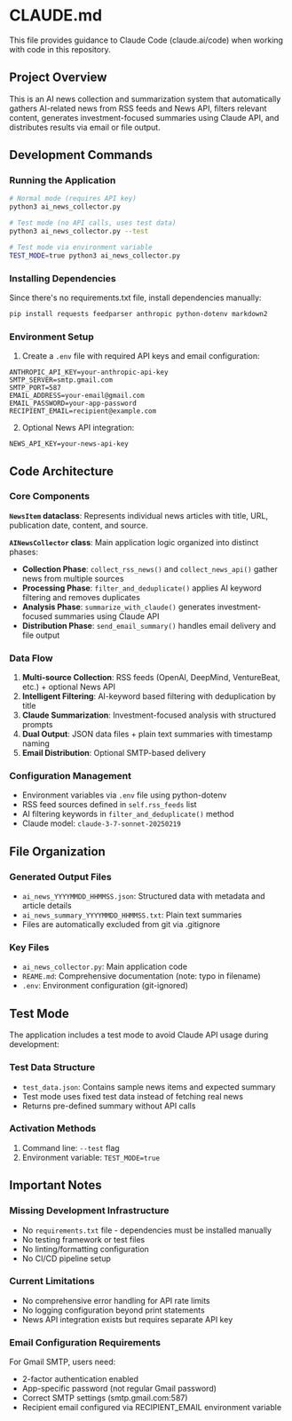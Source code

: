 # CLAUDE.md

This file provides guidance to Claude Code (claude.ai/code) when working with code in this repository.

## Project Overview

This is an AI news collection and summarization system that automatically gathers AI-related news from RSS feeds and News API, filters relevant content, generates investment-focused summaries using Claude API, and distributes results via email or file output.

## Development Commands

### Running the Application
```bash
# Normal mode (requires API key)
python3 ai_news_collector.py

# Test mode (no API calls, uses test data)
python3 ai_news_collector.py --test

# Test mode via environment variable
TEST_MODE=true python3 ai_news_collector.py
```

### Installing Dependencies
Since there's no requirements.txt file, install dependencies manually:
```bash
pip install requests feedparser anthropic python-dotenv markdown2
```

### Environment Setup
1. Create a `.env` file with required API keys and email configuration:
```
ANTHROPIC_API_KEY=your-anthropic-api-key
SMTP_SERVER=smtp.gmail.com
SMTP_PORT=587
EMAIL_ADDRESS=your-email@gmail.com
EMAIL_PASSWORD=your-app-password
RECIPIENT_EMAIL=recipient@example.com
```

2. Optional News API integration:
```
NEWS_API_KEY=your-news-api-key
```

## Code Architecture

### Core Components

**`NewsItem` dataclass**: Represents individual news articles with title, URL, publication date, content, and source.

**`AINewsCollector` class**: Main application logic organized into distinct phases:
- **Collection Phase**: `collect_rss_news()` and `collect_news_api()` gather news from multiple sources
- **Processing Phase**: `filter_and_deduplicate()` applies AI keyword filtering and removes duplicates
- **Analysis Phase**: `summarize_with_claude()` generates investment-focused summaries using Claude API
- **Distribution Phase**: `send_email_summary()` handles email delivery and file output

### Data Flow
1. **Multi-source Collection**: RSS feeds (OpenAI, DeepMind, VentureBeat, etc.) + optional News API
2. **Intelligent Filtering**: AI-keyword based filtering with deduplication by title
3. **Claude Summarization**: Investment-focused analysis with structured prompts
4. **Dual Output**: JSON data files + plain text summaries with timestamp naming
5. **Email Distribution**: Optional SMTP-based delivery

### Configuration Management
- Environment variables via `.env` file using python-dotenv
- RSS feed sources defined in `self.rss_feeds` list
- AI filtering keywords in `filter_and_deduplicate()` method
- Claude model: `claude-3-7-sonnet-20250219`

## File Organization

### Generated Output Files
- `ai_news_YYYYMMDD_HHMMSS.json`: Structured data with metadata and article details
- `ai_news_summary_YYYYMMDD_HHMMSS.txt`: Plain text summaries
- Files are automatically excluded from git via .gitignore

### Key Files
- `ai_news_collector.py`: Main application code
- `REAME.md`: Comprehensive documentation (note: typo in filename)
- `.env`: Environment configuration (git-ignored)

## Test Mode

The application includes a test mode to avoid Claude API usage during development:

### Test Data Structure
- `test_data.json`: Contains sample news items and expected summary
- Test mode uses fixed test data instead of fetching real news
- Returns pre-defined summary without API calls

### Activation Methods
1. Command line: `--test` flag
2. Environment variable: `TEST_MODE=true`

## Important Notes

### Missing Development Infrastructure
- No `requirements.txt` file - dependencies must be installed manually
- No testing framework or test files
- No linting/formatting configuration
- No CI/CD pipeline setup

### Current Limitations
- No comprehensive error handling for API rate limits
- No logging configuration beyond print statements
- News API integration exists but requires separate API key

### Email Configuration Requirements
For Gmail SMTP, users need:
- 2-factor authentication enabled
- App-specific password (not regular Gmail password)
- Correct SMTP settings (smtp.gmail.com:587)
- Recipient email configured via RECIPIENT_EMAIL environment variable